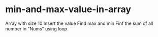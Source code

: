 # min-and-max-value-in-array
Array with size 10 
Insert the value 
Find max and min
Finf the sum of all number in "Nums" using loop
